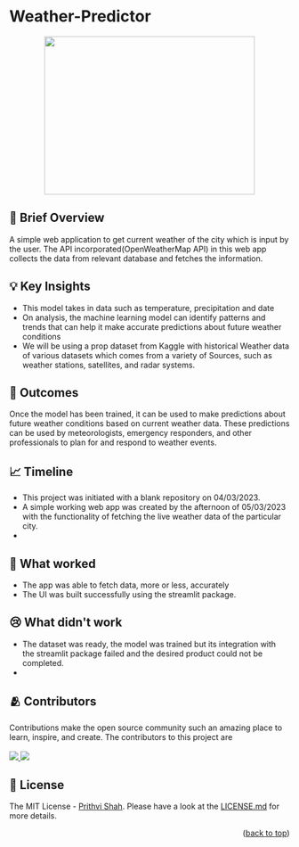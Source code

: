 # Weather-Predictor
<p align="center">
<img src="https://user-images.githubusercontent.com/98630036/222955363-ed3c2a5d-5421-416e-95b5-17a7abc210cd.gif" width="378" height="284">
</p>

## 📃 Brief Overview

A simple web application to get current weather of the city which is input by the user. The API incorporated(OpenWeatherMap API) in this web app collects the data from relevant database and fetches the information.

## 💡 Key Insights

- This model takes in data such as temperature, precipitation and date
- On analysis, the machine learning model can identify patterns and trends that can help it make accurate predictions about future weather conditions
- We will be using a prop dataset from Kaggle with historical Weather data of various datasets which comes from a variety of Sources, such as weather stations, satellites, and radar systems.

## 💯 Outcomes
Once the model has been trained, it can be used to make predictions about future weather conditions based on current weather data. These predictions can be used by meteorologists, emergency responders, and other professionals to plan for and respond to weather events.

## 📈 Timeline 
- This project was initiated with a blank repository on 04/03/2023. 
- A simple working web app was created by the afternoon of 05/03/2023 with the functionality of fetching the live weather data of the particular city.
- 

## 🥳 What worked 
 - The app was able to fetch data, more or less, accurately
 - The UI was built successfully using the streamlit package.

## 😢 What didn't work
- The dataset was ready, the model was trained but its integration with the streamlit package failed and the desired product could not be completed.
- 

## 🫂 Contributors
Contributions make the open source community such an amazing place to learn, inspire, and create.
The contributors to this project are <br></br>
<a href="https://github.com/Prithvi2310/Weather-Predictor/graphs/contributors?from=2023-02-26&to=2023-03-05&type=c">
  <img src="https://contrib.rocks/image?repo=Prithvi2310/Weather-Predictor" />
</a>
<a href="https://github.com/Prithvi2310/Weather-Predictor/graphs/contributors?from=2023-02-26&to=2023-03-05&type=c">
  <img src="https://contrib.rocks/image?repo=muntazir99/bio" />
</a>

## 🪪 License

The MIT License - [Prithvi Shah](https://github.com/Prithvi2310/). Please have a look at the [LICENSE.md](license.md) for more details.

<p align="right">(<a href="#readme-top">back to top</a>)</p>
